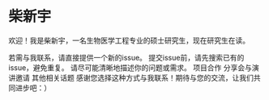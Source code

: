 # 柴新宇
欢迎！我是柴新宇，一名生物医学工程专业的硕士研究生，现在研究生在读。

若需与我联系，请直接提供一个新的issue。
提交issue前，请先搜索已有的issue，避免重复。
请尽可能清晰地描述你的问题或需求。
项目合作
分享会与演讲邀请
其他相关话题
感谢您选择这种方式与我联系！期待与您的交流，让我们共同进步吧：）
